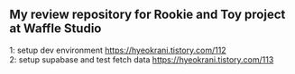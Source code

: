 ## My review repository for Rookie and Toy project at Waffle Studio

1: setup dev environment https://hyeokrani.tistory.com/112  
2: setup supabase and test fetch data https://hyeokrani.tistory.com/113